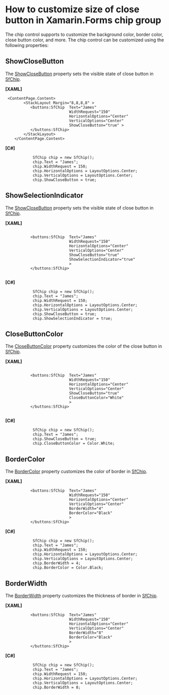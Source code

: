 # How to customize size of close button in Xamarin.Forms chip group

The chip control supports to customize the background color, border color, close button color, and more. The chip control can be customized using the following properties:

## ShowCloseButton
 
The [ShowCloseButton](https://help.syncfusion.com/cr/xamarin/Syncfusion.XForms.Buttons.SfChip.html#Syncfusion_XForms_Buttons_SfChip_ShowCloseButton) property sets the visible state of close button in [SfChip](https://help.syncfusion.com/cr/xamarin/Syncfusion.XForms.Buttons.SfChip.html).

**[XAML]**

```
 <ContentPage.Content>
        <StackLayout Margin="8,8,8,8" >
           <buttons:SfChip  Text="James" 
                            WidthRequest="150"
                            HorizontalOptions="Center"
                            VerticalOptions="Center"
                            ShowCloseButton="true" >
           </buttons:SfChip>  
        </StackLayout>
    </ContentPage.Content>
```

**[C#]**

```
            SfChip chip = new SfChip();
            chip.Text = "James";
            chip.WidthRequest = 150;
            chip.HorizontalOptions = LayoutOptions.Center;
            chip.VerticalOptions = LayoutOptions.Center;
            chip.ShowCloseButton = true;
```
## ShowSelectionIndicator

The [ShowCloseButton](https://help.syncfusion.com/cr/xamarin/Syncfusion.XForms.Buttons.SfChip.html#Syncfusion_XForms_Buttons_SfChip_ShowSelectionIndicator
) property sets the visible state of close button in [SfChip](https://help.syncfusion.com/cr/xamarin/Syncfusion.XForms.Buttons.SfChip.html).

**[XAML]**
```

           <buttons:SfChip  Text="James" 
                            WidthRequest="150"
                            HorizontalOptions="Center"
                            VerticalOptions="Center"
                            ShowCloseButton="true"
                            ShowSelectionIndicator="true"
                            >
           </buttons:SfChip>  
       
```
**[C#]**

```
            SfChip chip = new SfChip();
            chip.Text = "James";
            chip.WidthRequest = 150;
            chip.HorizontalOptions = LayoutOptions.Center;
            chip.VerticalOptions = LayoutOptions.Center;
            chip.ShowCloseButton = true;
            chip.ShowSelectionIndicator = true;
```

## CloseButtonColor
The [CloseButtonColor](https://help.syncfusion.com/cr/xamarin/Syncfusion.XForms.Buttons.SfChip.html#Syncfusion_XForms_Buttons_SfChip_CloseButtonColor) property customizes the color of the close button in [SfChip](https://help.syncfusion.com/cr/xamarin/Syncfusion.XForms.Buttons.SfChip.html).

**[XAML]**

```
 
           <buttons:SfChip  Text="James" 
                            WidthRequest="150"
                            HorizontalOptions="Center"
                            VerticalOptions="Center"
                            ShowCloseButton="true"
                            CloseButtonColor="White"
                            >
           </buttons:SfChip>  
       
```

**[C#]**

```
            SfChip chip = new SfChip();
            chip.Text = "James";
            chip.ShowCloseButton = true;
            chip.CloseButtonColor = Color.White;
```
## BorderColor
The [BorderColor](https://help.syncfusion.com/cr/xamarin/Syncfusion.XForms.Buttons.SfButton.html#Syncfusion_XForms_Buttons_SfButton_BorderColor) property customizes the color of border in [SfChip](https://help.syncfusion.com/cr/xamarin/Syncfusion.XForms.Buttons.SfChip.html).

**[XAML]**

```
           <buttons:SfChip  Text="James" 
                            WidthRequest="150"
                            HorizontalOptions="Center"
                            VerticalOptions="Center"
                            BorderWidth="4"
                            BorderColor="Black"
                            >
           </buttons:SfChip>  
```

**[C#]**
```
            SfChip chip = new SfChip();
            chip.Text = "James";
            chip.WidthRequest = 150;
            chip.HorizontalOptions = LayoutOptions.Center;
            chip.VerticalOptions = LayoutOptions.Center;
            chip.BorderWidth = 4;
            chip.BorderColor = Color.Black;
```
## BorderWidth
The [BorderWidth](https://help.syncfusion.com/cr/xamarin/Syncfusion.XForms.Buttons.SfButton.html#Syncfusion_XForms_Buttons_SfButton_BorderWidth) property customizes the thickness of border in [SfChip](https://help.syncfusion.com/cr/xamarin/Syncfusion.XForms.Buttons.SfChip.html).

**[XAML]**

```
           <buttons:SfChip  Text="James" 
                            WidthRequest="150"
                            HorizontalOptions="Center"
                            VerticalOptions="Center"
                            BorderWidth="8"
                            BorderColor="Black"
                            >
           </buttons:SfChip>  
```

**[C#]**

```
            SfChip chip = new SfChip();
            chip.Text = "James";
            chip.WidthRequest = 150;
            chip.HorizontalOptions = LayoutOptions.Center;
            chip.VerticalOptions = LayoutOptions.Center;
            chip.BorderWidth = 8;
```